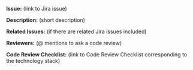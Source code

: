 **Issue:** (link to Jira issue)
 
**Description:** (short description)
 
**Related Issues:** (if there are related Jira issues included)
 
**Reviewers:** (@ mentions to ask a code review)
 
**Code Review Checklist:** (link to Code Review Checklist corresponding to the technology stack)
